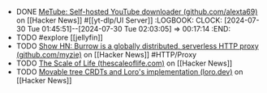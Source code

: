- DONE [MeTube: Self-hosted YouTube downloader (github.com/alexta69)](https://news.ycombinator.com/item?id=41098974) on [[Hacker News]] #[[yt-dlp/UI Server]]
  :LOGBOOK:
  CLOCK: [2024-07-30 Tue 01:45:51]--[2024-07-30 Tue 02:03:05] =>  00:17:14
  :END:
- TODO #explore [[jellyfin]]
- TODO [Show HN: Burrow is a globally distributed, serverless HTTP proxy (github.com/myzie)](https://news.ycombinator.com/item?id=41087447) on [[Hacker News]] #HTTP/Proxy
- TODO [The Scale of Life (thescaleoflife.com)](https://news.ycombinator.com/item?id=41086632) on [[Hacker News]]
- TODO [Movable tree CRDTs and Loro's implementation (loro.dev)](https://news.ycombinator.com/item?id=41099901) on [[Hacker News]]